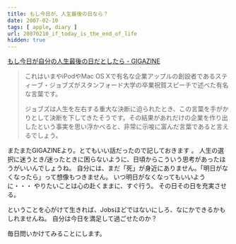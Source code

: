 ```yaml
---
title: もし今日が、人生最後の日なら？
date: 2007-02-10
tags: [ apple, diary ]
url: 20070210_if_today_is_the_end_of_life
hidden: true
---
```

<a target="_blank" href="http://gigazine.net/index.php?/news/comments/20070207_day_of_the_life_end/">もし今日が自分の人生最後の日だとしたら - GIGAZINE</a>
<blockquote>これはいまやiPodやMac OS Xで有名な企業アップルの創設者であるスティーブ・ジョブズがスタンフォード大学の卒業祝賀スピーチで述べた有名な言葉です。

ジョブズは人生を左右する重大な決断に迫られたとき、この言葉を手がかりとして決断を下してきたそうです。その結果があれだけの企業を作り出したという事実を思い浮かべると、非常に示唆に富んだ言葉であると言えるでしょう。</blockquote>
<!--more-->
またまたGIGAZINEより。とてもいい話だったので記しておきます 。
人生の選択に迷うとき/迷ったときに困らないように、日頃からこういう思考があったほうがいいんでしょうね。
自分には、まだ「死」が身近にありません。「明日がなくなったら」って想像もつきません。
いつ明日がなくなってもいいように・・・
やりたいことは心の赴くままに、すぐ行う。
その日その日を充実させる。

ということを心がけて生きれば、Jobsほどではないにしろ、なにかできるかもしれませんね。
自分は今日を満足して過ごせたのか？

毎日問いかけてみることにします。
